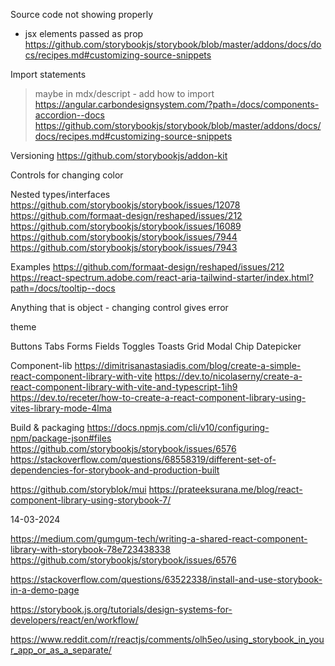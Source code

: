 Source code not showing properly

- jsx elements passed as prop
  https://github.com/storybookjs/storybook/blob/master/addons/docs/docs/recipes.md#customizing-source-snippets

Import statements

> maybe in mdx/descript - add how to import
> https://angular.carbondesignsystem.com/?path=/docs/components-accordion--docs
> https://github.com/storybookjs/storybook/blob/master/addons/docs/docs/recipes.md#customizing-source-snippets

Versioning
https://github.com/storybookjs/addon-kit

Controls for changing color

Nested types/interfaces
https://github.com/storybookjs/storybook/issues/12078
https://github.com/formaat-design/reshaped/issues/212
https://github.com/storybookjs/storybook/issues/16089
https://github.com/storybookjs/storybook/issues/7944
https://github.com/storybookjs/storybook/issues/7943

Examples
https://github.com/formaat-design/reshaped/issues/212
https://react-spectrum.adobe.com/react-aria-tailwind-starter/index.html?path=/docs/tooltip--docs

Anything that is object - changing control gives error

theme

Buttons
Tabs
Forms
Fields
Toggles
Toasts
Grid
Modal
Chip
Datepicker

Component-lib
https://dimitrisanastasiadis.com/blog/create-a-simple-react-component-library-with-vite
https://dev.to/nicolaserny/create-a-react-component-library-with-vite-and-typescript-1ih9
https://dev.to/receter/how-to-create-a-react-component-library-using-vites-library-mode-4lma

Build & packaging
https://docs.npmjs.com/cli/v10/configuring-npm/package-json#files
https://github.com/storybookjs/storybook/issues/6576
https://stackoverflow.com/questions/68558319/different-set-of-dependencies-for-storybook-and-production-built


https://github.com/storyblok/mui
https://prateeksurana.me/blog/react-component-library-using-storybook-7/


14-03-2024

https://medium.com/gumgum-tech/writing-a-shared-react-component-library-with-storybook-78e723438338
https://github.com/storybookjs/storybook/issues/6576

https://stackoverflow.com/questions/63522338/install-and-use-storybook-in-a-demo-page

https://storybook.js.org/tutorials/design-systems-for-developers/react/en/workflow/


https://www.reddit.com/r/reactjs/comments/olh5eo/using_storybook_in_your_app_or_as_a_separate/
